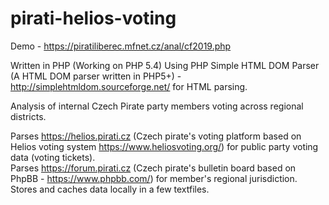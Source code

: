 # pirati-helios-voting

Demo - https://piratiliberec.mfnet.cz/anal/cf2019.php

Written in PHP (Working on PHP 5.4)
Using PHP Simple HTML DOM Parser (A HTML DOM parser written in PHP5+) - http://simplehtmldom.sourceforge.net/ for HTML parsing. 

Analysis of internal Czech Pirate party members voting across regional districts.

Parses https://helios.pirati.cz (Czech pirate's voting platform based on Helios voting system https://www.heliosvoting.org/) for public party voting data (voting tickets).<br/>
Parses https://forum.pirati.cz (Czech pirate's bulletin board based on PhpBB - https://www.phpbb.com/) for member's regional jurisdiction.<br/>
Stores and caches data locally in a few textfiles.
